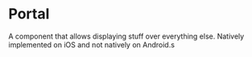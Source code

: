 # Portal

A component that allows displaying stuff over everything else. Natively implemented on iOS and not natively on Android.s
